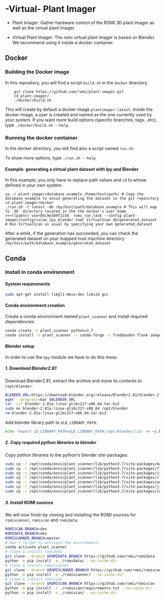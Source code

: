 # -Virtual- Plant Imager

- Plant Imager: Gather hardware control of the ROMI 3D plant imager as well as the virtual plant imager.

- Virtual Plant Imager: The romi virtual plant imager is based on Blender. We recommend using it inside a docker container.

## Docker

### Building the Docker image
In this repository, you will find a script `build.sh` in the `docker` directory.

```
    git clone https://github.com/romi/plant-imager.git
    cd plant-imager/
    ./docker/build.sh
```
This will create by default a docker image `plantimager:latest`.
Inside the docker image, a user is created and named as the one currently used by your system.
If you want more build options (specific branches, tags...etc), type `./docker/build.sh --help`.

### Running the docker container
In the docker directory, you will find also a script named `run.sh`.

To show more options, type `./run.sh --help`

#### Example: generating a virtual plant dataset with lpy and Blender
In this example, you only have to replace path values and `cd` to whose defined in your own system:
```
cp -r plant-imager/database_example /home/host/path/ # Copy the database_example to avoid generating the dataset in the git repository
cd plant-imager/docker
./run.sh -t latest -db /my/host/path/database_example # This will map to `db` directory located in the the docker's user home
>>>(lpyEnv) user@5c9e389f223d  romi_run_task --config plant-imager/config/vscan_lpy_blender.toml VirtualScan db/generated_dataset # Run VirtualScan as usual by specifying your own generated_dataset
```
After a while, if the generation has succeeded, you can check the generated dataset on your mapped host machine directory `/my/host/path/database_example/generated_dataset`

## Conda
### Install in conda environment

#### System requirements
```bash
sudo apt-get install libgl1-mesa-dev libxi6 gcc
```

#### Conda environment creation
Create a conda environment named `plant_scanner` and install required dependencies:
```bash
conda create -n plant_scanner python=3.7
conda install -n plant_scanner -c conda-forge -c fredboudon flask imageio toml luigi boost=1.70.0 qhull=2015.2 openalea.lpy
```

#### Blender setup
In order to use the `bpy` module we have to do this mess:

##### 1. Download Blender2.81
Download Blender2.81, extract the archive and move its contents to `/opt/blender`:
```bash
BLENDER_URL=https://download.blender.org/release/Blender2.81/blender-2.81a-linux-glibc217-x86_64.tar.bz2
wget --progress=bar $BLENDER_URL
tar -xjf blender-2.81a-linux-glibc217-x86_64.tar.bz2
sudo mv blender-2.81a-linux-glibc217-x86_64 /opt/blender
rm blender-2.81a-linux-glibc217-x86_64.tar.bz2
```

Add blender library path to `$LD_LIBRARY_PATH`:
```bash
echo 'export LD_LIBRARY_PATH=$LD_LIBRARY_PATH:/opt/blender/lib' >> ~/.bashrc
```

##### 2. Copy required python libraries to blender
Copy python libraries to the python's blender site-packages:
```bash
sudo cp -r /opt/conda/envs/plant_scanner/lib/python3.7/site-packages/markupsafe/ /opt/blender/2.81/python/lib/python3.7/site-packages/
sudo cp -r /opt/conda/envs/plant_scanner/lib/python3.7/site-packages/flask/ /opt/blender/2.81/python/lib/python3.7/site-packages/
sudo cp -r /opt/conda/envs/plant_scanner/lib/python3.7/site-packages/itsdangerous/ /opt/blender/2.81/python/lib/python3.7/site-packages/
sudo cp -r /opt/conda/envs/plant_scanner/lib/python3.7/site-packages/click/ /opt/blender/2.81/python/lib/python3.7/site-packages/
sudo cp -r /opt/conda/envs/plant_scanner/lib/python3.7/site-packages/werkzeug/ /opt/blender/2.81/python/lib/python3.7/site-packages/
sudo cp -r /opt/conda/envs/plant_scanner/lib/python3.7/site-packages/jinja2/ /opt/blender/2.81/python/lib/python3.7/site-packages/
sudo cp -r /opt/conda/envs/plant_scanner/lib/python3.7/site-packages/imageio/ /opt/blender/2.81/python/lib/python3.7/site-packages/
```

##### 3. Install ROMI sources
We will now finish by cloning and installing the ROMI sources for `romiscanner`, `romiscan` and `romidata`:
```bash
ROMISCAN_BRANCH=dev
ROMIDATA_BRANCH=dev
ROMISCANNER_BRANCH=master
# Don't forget to activate the environment!
conda activate plant_scanner
# Clone & install romidata
git clone --branch $ROMIDATA_BRANCH https://github.com/romi/romidata
python -m pip install -e ./romidata/ --no-cache-dir
# Clone & install romiscanner
git clone --branch $ROMISCANNER_BRANCH https://github.com/romi/romiscanner
python -m pip install -e ./romiscanner/ --no-cache-dir
# Clone & install romiscan
git clone --branch $ROMISCAN_BRANCH https://github.com/romi/romiscan
python -m pip install -r ./romiscan/requirements.txt --no-cache-dir
python -m pip install -e ./romiscan/ --no-cache-dir
```